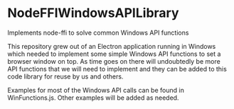 # NodeFFIWindowsAPILibrary
Implements node-ffi to solve common Windows API functions

This repository grew out of an Electron application running in Windows which needed to implement some simple Windows API functions to set a browser window on top.  As time goes on there will undoubtedly be more API functions that we will need to implement and they can be added to this code library for reuse by us and others.

Examples for most of the Windows API calls can be found in WinFunctions.js.  Other examples will be added as needed.

